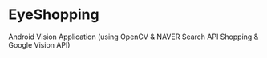 # EyeShopping
Android Vision Application (using OpenCV &amp; NAVER Search API Shopping &amp; Google Vision API)
